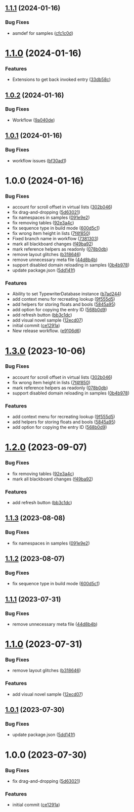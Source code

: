 ## [1.1.1](https://github.com/christides11/typewriter/compare/v1.1.0...v1.1.1) (2024-01-16)


### Bug Fixes

* asmdef for samples ([cfc1c0d](https://github.com/christides11/typewriter/commit/cfc1c0da22131f7329a21206580afa7403be0cb8))

# [1.1.0](https://github.com/christides11/typewriter/compare/v1.0.2...v1.1.0) (2024-01-16)


### Features

* Extensions to get back invoked entry ([33db58c](https://github.com/christides11/typewriter/commit/33db58cfea0a7621fae892b0abbed83effd18d2e))

## [1.0.2](https://github.com/christides11/typewriter/compare/v1.0.1...v1.0.2) (2024-01-16)


### Bug Fixes

* Workflow ([9a040de](https://github.com/christides11/typewriter/commit/9a040debe8407eaa4fdf281b333ef328a55a3c34))

## [1.0.1](https://github.com/christides11/typewriter/compare/v1.0.0...v1.0.1) (2024-01-16)


### Bug Fixes

* workflow issues ([bf30ad1](https://github.com/christides11/typewriter/commit/bf30ad170cf441c98a482d82da33fe5b11034951))

# 1.0.0 (2024-01-16)


### Bug Fixes

* account for scroll offset in virtual lists ([302b046](https://github.com/christides11/typewriter/commit/302b046f728f7de4c29033efebaaf8c86b227395))
* fix drag-and-dropping ([5d63021](https://github.com/christides11/typewriter/commit/5d6302176130f24f6c7d9646f9009671a33bad5a))
* fix namespaces in samples ([091e9e2](https://github.com/christides11/typewriter/commit/091e9e2155c5222f9b4d10ab5a6204c889af2730))
* fix removing tables ([92e3a4c](https://github.com/christides11/typewriter/commit/92e3a4ccead0a9f157f8c88258d015a30e124673))
* fix sequence type in build mode ([600d5c1](https://github.com/christides11/typewriter/commit/600d5c183a831c60ef34ab38a7a8a27f0f011d45))
* fix wrong item height in lists ([7f4f850](https://github.com/christides11/typewriter/commit/7f4f8505e4848ac8bfcd979bd7012bca5e477e86))
* Fixed branch name in workflow ([7381303](https://github.com/christides11/typewriter/commit/738130360fee3a8bac7897fc41f5935c4845fc01))
* mark all blackboard changes ([f49ba92](https://github.com/christides11/typewriter/commit/f49ba92fa02511a024c716dc4d28edd3960979e2))
* mark reference helpers as readonly ([078b0db](https://github.com/christides11/typewriter/commit/078b0db5f4fdbc029fb49dd6d18aba75bb3a690c))
* remove layout glitches ([b318646](https://github.com/christides11/typewriter/commit/b3186468e533b081e6c2270730ec4addc27a991c))
* remove unnecessary meta file ([44d8b4b](https://github.com/christides11/typewriter/commit/44d8b4b1f9643b62b730ad19bd38b8689e5fedf5))
* support disabled domain reloading in samples ([0b4b978](https://github.com/christides11/typewriter/commit/0b4b978a8411a1c29144f50ab1cd98de66f76916))
* update package.json ([5dd141f](https://github.com/christides11/typewriter/commit/5dd141fd3948ddc5a21e553a3b3056f913356105))


### Features

* Ability to set TypewriterDatabase instance ([b7ad244](https://github.com/christides11/typewriter/commit/b7ad2441b4a79e3386daedda24787e5d592ac3f8))
* add context menu for recreating lookup ([9f555d5](https://github.com/christides11/typewriter/commit/9f555d5e60e83fc87d676c50b66cfd7784ae35e7))
* add helpers for storing floats and bools ([5845a95](https://github.com/christides11/typewriter/commit/5845a9567a5ad38919814e66526dac3eb36a186a))
* add option for copying the entry ID ([568b0d9](https://github.com/christides11/typewriter/commit/568b0d99998e0e9c703ce4db33cf615ede6569a0))
* add refresh button ([bb3c1dc](https://github.com/christides11/typewriter/commit/bb3c1dc4ef21b51a7699ea2c429f4948c350af9a))
* add visual novel sample ([12ecd07](https://github.com/christides11/typewriter/commit/12ecd07207929b79e6e1f82a7558f51f9844873e))
* initial commit ([ce1291a](https://github.com/christides11/typewriter/commit/ce1291a1871952f559689dba01ceb9f425256cac))
* New release workflow. ([e9106d6](https://github.com/christides11/typewriter/commit/e9106d6cff1a923020c83c4bc1ca3be03183482a))

# [1.3.0](https://github.com/aarthificial-gamedev/typewriter/compare/v1.2.0...v1.3.0) (2023-10-06)


### Bug Fixes

* account for scroll offset in virtual lists ([302b046](https://github.com/aarthificial-gamedev/typewriter/commit/302b046f728f7de4c29033efebaaf8c86b227395))
* fix wrong item height in lists ([7f4f850](https://github.com/aarthificial-gamedev/typewriter/commit/7f4f8505e4848ac8bfcd979bd7012bca5e477e86))
* mark reference helpers as readonly ([078b0db](https://github.com/aarthificial-gamedev/typewriter/commit/078b0db5f4fdbc029fb49dd6d18aba75bb3a690c))
* support disabled domain reloading in samples ([0b4b978](https://github.com/aarthificial-gamedev/typewriter/commit/0b4b978a8411a1c29144f50ab1cd98de66f76916))


### Features

* add context menu for recreating lookup ([9f555d5](https://github.com/aarthificial-gamedev/typewriter/commit/9f555d5e60e83fc87d676c50b66cfd7784ae35e7))
* add helpers for storing floats and bools ([5845a95](https://github.com/aarthificial-gamedev/typewriter/commit/5845a9567a5ad38919814e66526dac3eb36a186a))
* add option for copying the entry ID ([568b0d9](https://github.com/aarthificial-gamedev/typewriter/commit/568b0d99998e0e9c703ce4db33cf615ede6569a0))

# [1.2.0](https://github.com/aarthificial-gamedev/typewriter/compare/v1.1.3...v1.2.0) (2023-09-07)


### Bug Fixes

* fix removing tables ([92e3a4c](https://github.com/aarthificial-gamedev/typewriter/commit/92e3a4ccead0a9f157f8c88258d015a30e124673))
* mark all blackboard changes ([f49ba92](https://github.com/aarthificial-gamedev/typewriter/commit/f49ba92fa02511a024c716dc4d28edd3960979e2))


### Features

* add refresh button ([bb3c1dc](https://github.com/aarthificial-gamedev/typewriter/commit/bb3c1dc4ef21b51a7699ea2c429f4948c350af9a))

## [1.1.3](https://github.com/aarthificial-gamedev/typewriter/compare/v1.1.2...v1.1.3) (2023-08-08)


### Bug Fixes

* fix namespaces in samples ([091e9e2](https://github.com/aarthificial-gamedev/typewriter/commit/091e9e2155c5222f9b4d10ab5a6204c889af2730))

## [1.1.2](https://github.com/aarthificial-gamedev/typewriter/compare/v1.1.1...v1.1.2) (2023-08-07)


### Bug Fixes

* fix sequence type in build mode ([600d5c1](https://github.com/aarthificial-gamedev/typewriter/commit/600d5c183a831c60ef34ab38a7a8a27f0f011d45))

## [1.1.1](https://github.com/aarthificial-gamedev/typewriter/compare/v1.1.0...v1.1.1) (2023-07-31)


### Bug Fixes

* remove unnecessary meta file ([44d8b4b](https://github.com/aarthificial-gamedev/typewriter/commit/44d8b4b1f9643b62b730ad19bd38b8689e5fedf5))

# [1.1.0](https://github.com/aarthificial-gamedev/typewriter/compare/v1.0.1...v1.1.0) (2023-07-31)


### Bug Fixes

* remove layout glitches ([b318646](https://github.com/aarthificial-gamedev/typewriter/commit/b3186468e533b081e6c2270730ec4addc27a991c))


### Features

* add visual novel sample ([12ecd07](https://github.com/aarthificial-gamedev/typewriter/commit/12ecd07207929b79e6e1f82a7558f51f9844873e))

## [1.0.1](https://github.com/aarthificial-gamedev/typewriter/compare/v1.0.0...v1.0.1) (2023-07-30)


### Bug Fixes

* update package.json ([5dd141f](https://github.com/aarthificial-gamedev/typewriter/commit/5dd141fd3948ddc5a21e553a3b3056f913356105))

# 1.0.0 (2023-07-30)


### Bug Fixes

* fix drag-and-dropping ([5d63021](https://github.com/aarthificial-gamedev/typewriter/commit/5d6302176130f24f6c7d9646f9009671a33bad5a))


### Features

* initial commit ([ce1291a](https://github.com/aarthificial-gamedev/typewriter/commit/ce1291a1871952f559689dba01ceb9f425256cac))

